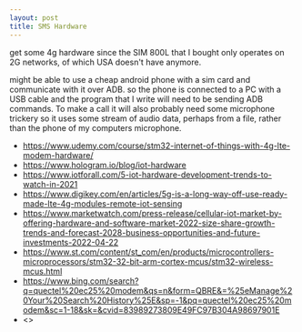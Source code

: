 ```yaml
---
layout: post
title: SMS Hardware
---
```


get some 4g hardware since the SIM 800L that I bought only operates on 2G networks, of which USA doesn't have anymore.

might be able to use a cheap android phone with a sim card and communicate with it over ADB. so the phone is connected to a PC with a USB cable and the program that I write will need to be sending ADB commands. To make a call it will also probably need some microphone trickery so it uses some stream of audio data, perhaps from a file, rather than the phone of my computers microphone.

- <https://www.udemy.com/course/stm32-internet-of-things-with-4g-lte-modem-hardware/>
- <https://www.hologram.io/blog/iot-hardware>
- <https://www.iotforall.com/5-iot-hardware-development-trends-to-watch-in-2021>
- <https://www.digikey.com/en/articles/5g-is-a-long-way-off-use-ready-made-lte-4g-modules-remote-iot-sensing>
- <https://www.marketwatch.com/press-release/cellular-iot-market-by-offering-hardware-and-software-market-2022-size-share-growth-trends-and-forecast-2028-business-opportunities-and-future-investments-2022-04-22>
- <https://www.st.com/content/st_com/en/products/microcontrollers-microprocessors/stm32-32-bit-arm-cortex-mcus/stm32-wireless-mcus.html>
- <https://www.bing.com/search?q=quectel%20ec25%20modem&qs=n&form=QBRE&=%25eManage%20Your%20Search%20History%25E&sp=-1&pq=quectel%20ec25%20modem&sc=1-18&sk=&cvid=83989273809E49FC97B304A98697901E>
- <>